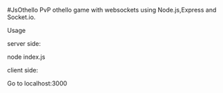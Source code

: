 #JsOthello
PvP othello game with websockets using Node.js,Express and Socket.io.

Usage 

server side:

node index.js

client side:

Go to localhost:3000